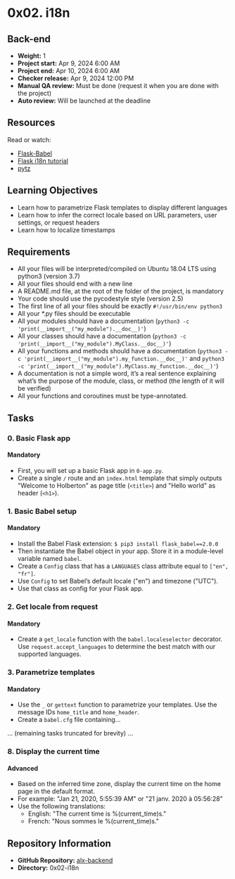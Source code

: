 # 0x02. i18n

## Back-end

- **Weight:** 1
- **Project start:** Apr 9, 2024 6:00 AM
- **Project end:** Apr 10, 2024 6:00 AM
- **Checker release:** Apr 9, 2024 12:00 PM
- **Manual QA review:** Must be done (request it when you are done with the project)
- **Auto review:** Will be launched at the deadline

## Resources
Read or watch:

- [Flask-Babel](https://pythonhosted.org/Flask-Babel/)
- [Flask i18n tutorial](https://blog.miguelgrinberg.com/post/the-flask-mega-tutorial-part-xiv-i18n-and-l10n)
- [pytz](http://pytz.sourceforge.net/)

## Learning Objectives
- Learn how to parametrize Flask templates to display different languages
- Learn how to infer the correct locale based on URL parameters, user settings, or request headers
- Learn how to localize timestamps

## Requirements
- All your files will be interpreted/compiled on Ubuntu 18.04 LTS using python3 (version 3.7)
- All your files should end with a new line
- A README.md file, at the root of the folder of the project, is mandatory
- Your code should use the pycodestyle style (version 2.5)
- The first line of all your files should be exactly `#!/usr/bin/env python3`
- All your *.py files should be executable
- All your modules should have a documentation (`python3 -c 'print(__import__("my_module").__doc__)'`)
- All your classes should have a documentation (`python3 -c 'print(__import__("my_module").MyClass.__doc__)'`)
- All your functions and methods should have a documentation (`python3 -c 'print(__import__("my_module").my_function.__doc__)'` and `python3 -c 'print(__import__("my_module").MyClass.my_function.__doc__)'`)
- A documentation is not a simple word, it’s a real sentence explaining what’s the purpose of the module, class, or method (the length of it will be verified)
- All your functions and coroutines must be type-annotated.

## Tasks

### 0. Basic Flask app
#### Mandatory
- First, you will set up a basic Flask app in `0-app.py`.
- Create a single `/` route and an `index.html` template that simply outputs "Welcome to Holberton" as page title (`<title>`) and "Hello world" as header (`<h1>`).

### 1. Basic Babel setup
#### Mandatory
- Install the Babel Flask extension: `$ pip3 install flask_babel==2.0.0`
- Then instantiate the Babel object in your app. Store it in a module-level variable named `babel`.
- Create a `Config` class that has a `LANGUAGES` class attribute equal to `["en", "fr"]`.
- Use `Config` to set Babel’s default locale ("en") and timezone ("UTC").
- Use that class as config for your Flask app.

### 2. Get locale from request
#### Mandatory
- Create a `get_locale` function with the `babel.localeselector` decorator. Use `request.accept_languages` to determine the best match with our supported languages.

### 3. Parametrize templates
#### Mandatory
- Use the `_` or `gettext` function to parametrize your templates. Use the message IDs `home_title` and `home_header`.
- Create a `babel.cfg` file containing...

... (remaining tasks truncated for brevity) ...

### 8. Display the current time
#### Advanced
- Based on the inferred time zone, display the current time on the home page in the default format.
- For example: "Jan 21, 2020, 5:55:39 AM" or "21 janv. 2020 à 05:56:28"
- Use the following translations:
  - English: "The current time is %(current_time)s."
  - French: "Nous sommes le %(current_time)s."

## Repository Information
- **GitHub Repository:** [alx-backend](https://github.com/orumagideon/alx-backend)
- **Directory:** 0x02-i18n
